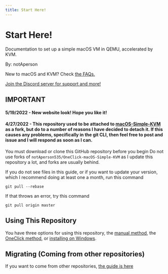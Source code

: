 ```yaml
---
title: Start Here!
--- 
```


# Start Here!
Documentation to set up a simple macOS VM in QEMU, accelerated by KVM.

By: notAperson

New to macOS and KVM? Check [the FAQs.](docs/FAQs.md)

[Join the Discord server for support and more!](https://discord.gg/XaEdCSPyNa)

## IMPORTANT

#### 5/19/2022 - New website look! Hope you like it!

#### 4/27/2022 - This repository used to be attached to [macOS-Simple-KVM](https://github.com/foxlet/macOS-Simple-KVM) as a fork, but do to a number of reasons I have decided to detach it. If this causes any problems, specifically in the git CLI, then feel free to post and issue and I will respond as soon as I can.

You must download or clone this GitHub repository before you begin
Do not use forks of `notAperson535/OneClick-macOS-Simple-KVM` as I update this repository a lot, and forks are usually behind.

If you do not see files in this guide, or if you want to update your version, which I recommend doing at least one a month, run this command
```
git pull --rebase
```
If that throws an error, try this command
```
git pull origin master
```

## Using This Repository

You have three options for using this repository, the [manual method](/docs/manualmethod/), the [OneClick method](/docs/oneclickmethod/), or [installing on Windows](/docs/windows-install/).

## Migrating (Coming from other repositories)

If you want to come from other repositories, [the guide is here](/docs/migrating)
